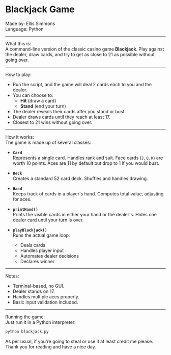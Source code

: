 Blackjack Game
==============

Made by: Ellis Simmons  
Language: Python  

---

What this is:  
A command-line version of the classic casino game **Blackjack**. Play against the dealer, draw cards, and try to get as close to 21 as possible without going over.

---

How to play:  
- Run the script, and the game will deal 2 cards each to you and the dealer.  
- You can choose to:  
  - **Hit** (draw a card)  
  - **Stand** (end your turn)  
- The dealer reveals their cards after you stand or bust.  
- Dealer draws cards until they reach at least 17.  
- Closest to 21 wins without going over.

---

How it works:  
The game is made up of several classes:

- **`Card`**  
  Represents a single card. Handles rank and suit. Face cards (`J`, `Q`, `K`) are worth 10 points. Aces are 11 by default but drop to 1 if you would bust.

- **`Deck`**  
  Creates a standard 52 card deck. Shuffles and handles drawing.

- **`Hand`**  
  Keeps track of cards in a player's hand. Computes total value, adjusting for aces.

- **`printHand()`**  
  Prints the visible cards in either your hand or the dealer's. Hides one dealer card until your turn is over.

- **`playBlackjack()`**  
  Runs the actual game loop:  
  - Deals cards  
  - Handles player input  
  - Automates dealer decisions  
  - Declares winner

---

Notes:  
- Terminal-based, no GUI.  
- Dealer stands on 17.  
- Handles multiple aces properly.  
- Basic input validation included.

---

Running the game:  
Just run it in a Python interpreter:  

```bash
python blackjack.py
```

As per usual, if you're going to steal or use it at least credit me please. Thank you for reading and have a nice day.
